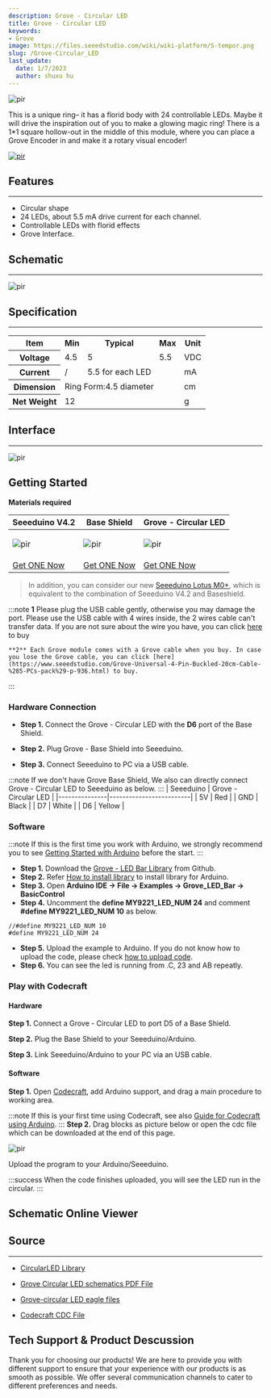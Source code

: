 ```yaml
---
description: Grove - Circular LED
title: Grove - Circular LED
keywords:
- Grove
image: https://files.seeedstudio.com/wiki/wiki-platform/S-tempor.png
slug: /Grove-Circular_LED
last_update:
  date: 1/7/2023
  author: shuxu hu
---
```


<!-- ![](https://files.seeedstudio.com/wiki/Grove-Circular_LED/img/Circular_LED.jpg) -->
  <p style={{textAlign: 'center'}}><img src="https://files.seeedstudio.com/wiki/Grove-Circular_LED/img/Circular_LED.jpg" alt="pir" width={600} height="auto" /></p>

This is a unique ring– it has a florid body with 24 controllable LEDs. Maybe it will drive the inspiration out of you to make a glowing magic ring! There is a 1*1 square hollow-out in the middle of this module, where you can place a Grove Encoder in and make it a rotary visual encoder!

<!-- [![](https://files.seeedstudio.com/wiki/Seeed-WiKi/docs/images/300px-Get_One_Now_Banner-ragular.png)](https://www.seeedstudio.com/Grove-Circular-LED-p-1353.html) -->
[<p><img src="https://files.seeedstudio.com/wiki/common/Get_One_Now_Banner.png" alt="pir" width={600} height="auto" /></p>](https://www.seeedstudio.com/Grove-Circular-LED-p-1353.html)
##   Features
---
*   Circular shape
*   24 LEDs, about 5.5 mA drive current for each channel.
*   Controllable LEDs with florid effects
*   Grove Interface.

##   Schematic
---
<!-- ![](https://files.seeedstudio.com/wiki/Grove-Circular_LED/img/Circular_LED_schmatic.jpg) -->
  <p style={{textAlign: 'center'}}><img src="https://files.seeedstudio.com/wiki/Grove-Circular_LED/img/Circular_LED_schmatic.jpg" alt="pir" width={600} height="auto" /></p>

##   Specification
---
<table  cellspacing="0" width="80%">
<tr>
<th scope="col"> Item
</th>
<th scope="col"> Min
</th>
<th scope="col"> Typical
</th>
<th scope="col"> Max
</th>
<th scope="col"> Unit
</th></tr>
<tr>
<th scope="row"> Voltage
</th>
<td> 4.5
</td>
<td> 5
</td>
<td> 5.5
</td>
<td> VDC
</td></tr>
<tr>
<th scope="row"> Current
</th>
<td> /
</td>
<td> 5.5 for each LED
</td>
<td>
</td>
<td> mA
</td></tr>
<tr>
<th scope="row"> Dimension
</th>
<td colspan="3"> Ring Form:4.5 diameter
</td>
<td> cm
</td></tr>
<tr>
<th scope="row"> Net Weight
</th>
<td colspan="3"> 12
</td>
<td> g
</td></tr></table>

##   Interface
---
<!-- ![](https://files.seeedstudio.com/wiki/Grove-Circular_LED/img/Circular_LED_Interface.jpg) -->
  <p style={{textAlign: 'center'}}><img src="https://files.seeedstudio.com/wiki/Grove-Circular_LED/img/Circular_LED_Interface.jpg" alt="pir" width={600} height="auto" /></p>

##   Getting Started

**Materials required**


| Seeeduino V4.2 | Base Shield |Grove - Circular LED|
|--------------|-------------|-----------------|
|<p><img src="https://files.seeedstudio.com/wiki/wiki_english/docs/images/seeeduino_v4.2.jpg" alt="pir" width={600} height="auto" /></p>|<p><img src="https://files.seeedstudio.com/wiki/wiki_english/docs/images/base_shield.jpg" alt="pir" width={600} height="auto" /></p>|<p><img src="https://files.seeedstudio.com/wiki/Grove-Circular_LED/img/Circular_LED_S.jpg" alt="pir" width={600} height="auto" /></p>
|[Get ONE Now](https://www.seeedstudio.com/Seeeduino-V4.2-p-2517.html)|[Get ONE Now](https://www.seeedstudio.com/Base-Shield-V2-p-1378.html)|[Get ONE Now](https://www.seeedstudio.com/Grove-Circular-LED-p-1353.html)|



>In addition, you can consider our new [Seeeduino Lotus M0+](https://www.seeedstudio.com/Seeeduino-Lotus-Cortex-M0-p-2896.html), which is equivalent to the combination of Seeeduino V4.2 and Baseshield.


:::note
    **1** Please plug the USB cable gently, otherwise you may damage the port. Please use the USB cable with 4 wires inside, the 2 wires cable can't transfer data. If you are not sure about the wire you have, you can click [here](https://www.seeedstudio.com/Micro-USB-Cable-48cm-p-1475.html) to buy 
    
    **2** Each Grove module comes with a Grove cable when you buy. In case you lose the Grove cable, you can click [here](https://www.seeedstudio.com/Grove-Universal-4-Pin-Buckled-20cm-Cable-%285-PCs-pack%29-p-936.html) to buy.
:::

### Hardware Connection


- **Step 1.** Connect the Grove - Circular LED with the **D6** port of the Base Shield.

- **Step 2.** Plug Grove - Base Shield into Seeeduino.

- **Step 3.** Connect Seeeduino to PC via a USB cable.




:::note
	If we don't have Grove Base Shield, We also can directly connect Grove - Circular LED to Seeeduino as below.
:::
| Seeeduino       | Grove - Circular LED |
|---------------|-------------------------|
| 5V            | Red                     |
| GND           | Black                   |
| D7           | White                   |
| D6           | Yellow                  |


### Software

:::note
        If this is the first time you work with Arduino, we strongly recommend you to see [Getting Started with Arduino](https://wiki.seeedstudio.com/Getting_Started_with_Arduino/) before the start.
:::
- **Step 1.** Download the  [Grove - LED Bar Library](https://github.com/Seeed-Studio/Grove_LED_Bar) from Github.
- **Step 2.** Refer [How to install library](https://wiki.seeedstudio.com/How_to_install_Arduino_Library) to install library for Arduino.
- **Step 3.** Open **Arduino IDE -> File -> Examples -> Grove_LED_Bar -> BasicControl**
- **Step 4.** Uncomment the **define MY9221_LED_NUM 24** and comment **#define MY9221_LED_NUM 10** as below. 

```
//#define MY9221_LED_NUM 10
#define MY9221_LED_NUM 24
```

- **Step 5.** Upload the example to Arduino. If you do not know how to upload the code, please check [how to upload code](https://wiki.seeedstudio.com/Upload_Code/).
- **Step 6.** You can see the led is running from .C, 23 and AB repeatly.


### Play with Codecraft

#### Hardware

**Step 1.** Connect a Grove - Circular LED to port D5 of a Base Shield.

**Step 2.** Plug the Base Shield to your Seeeduino/Arduino.

**Step 3.** Link Seeeduino/Arduino to your PC via an USB cable.

#### Software

**Step 1.** Open [Codecraft](https://ide.chmakered.com/), add Arduino support, and drag a main procedure to working area.

:::note
    If this is your first time using Codecraft, see also [Guide for Codecraft using Arduino](https://wiki.seeedstudio.com/Guide_for_Codecraft_using_Arduino/).
:::
**Step 2.** Drag blocks as picture below or open the cdc file which can be downloaded at the end of this page.

<!-- ![cc](https://files.seeedstudio.com/wiki/Grove-Circular_LED/img/cc_Circular_LED.png) -->
  <p style={{textAlign: 'center'}}><img src="https://files.seeedstudio.com/wiki/Grove-Circular_LED/img/cc_Circular_LED.png" alt="pir" width={600} height="auto" /></p>

Upload the program to your Arduino/Seeeduino.

:::success
    When the code finishes uploaded, you will see the LED run in the circular.
:::

## Schematic Online Viewer

<div className="altium-ecad-viewer" data-project-src="https://files.seeedstudio.com/wiki/Grove-Circular_LED/res/Grove-circular_LED_eagle_files.zip" style={{borderRadius: '0px 0px 4px 4px', height: 500, borderStyle: 'solid', borderWidth: 1, borderColor: 'rgb(241, 241, 241)', overflow: 'hidden', maxWidth: 1280, maxHeight: 700, boxSizing: 'border-box'}}>
</div>



##   Source
---
- [CircularLED Library](https://github.com/Seeed-Studio/Grove_LED_Bar)

- [Grove Circular LED schematics PDF File](https://files.seeedstudio.com/wiki/Grove-Circular_LED/res/Circular_LED_v0.9b.pdf)

- [Grove-circular LED eagle files](https://files.seeedstudio.com/wiki/Grove-Circular_LED/res/Grove-circular_LED_eagle_files.zip)

- [Codecraft CDC File](https://files.seeedstudio.com/wiki/Grove-Circular_LED/res/Grove_Circular_LED_CDC_File.zip)

## Tech Support & Product Descussion
Thank you for choosing our products! We are here to provide you with different support to ensure that your experience with our products is as smooth as possible. We offer several communication channels to cater to different preferences and needs.

<div class="button_tech_support_container">
<a href="https://forum.seeedstudio.com/" class="button_forum"></a> 
<a href="https://www.seeedstudio.com/contacts" class="button_email"></a>
</div>

<div class="button_tech_support_container">
<a href="https://discord.gg/eWkprNDMU7" class="button_discord"></a> 
<a href="https://github.com/Seeed-Studio/wiki-documents/discussions/69" class="button_discussion"></a>
</div>
